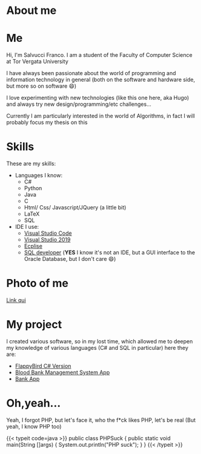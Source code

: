 # About me

# Me
Hi, I'm Salvucci Franco.
I am a student of the Faculty of Computer Science at Tor Vergata University

I have always been passionate about the world of programming and information technology in general (both on the software and hardware side, but more so on software :smile:)

I love experimenting with new technologies (like this one here, aka Hugo)
and always try new design/programming/etc challenges...

Currently I am particularly interested in the world of Algorithms, in fact I will probably focus my thesis on this

# Skills
These are my skills:

- Languages I know:
    - C#
    - <i class="fa-brands fa-python"></i> Python
    - <i class="fa-brands fa-java"></i> Java
    - C
    - <i class="fa-brands fa-html5"></i> Html/<i class="fa-brands fa-css3"></i> Css/<i class="fa-brands fa-js"></i> Javascript/JQuery (a little bit)
    - LaTeX
    - SQL
- IDE I use:
    - [Visual Studio Code](https://code.visualstudio.com/)
    - [Visual Studio 2019](https://visualstudio.microsoft.com/it/vs/older-downloads/)
    - [Ecplise](https://www.eclipse.org/downloads/)
    - [SQL developer](https://www.oracle.com/it/database/sqldeveloper/) (**YES** I know it's not an IDE, but a GUI interface to the Oracle Database, but I don't care 😄)
# Photo of me

[Link qui](https://staticfanpage.akamaized.net/wp-content/uploads/sites/6/2021/11/bambino-sconsolato-hasbulla-1200x675.jpg)

# My project

I created various software, so in my lost time, which allowed me to deepen my knowledge of various languages (C# and SQL in particular)
here they are:

- [FlappyBird C# Version](https://github.com/francosalvucci14/FlappyBird-CS)
- [Blood Bank Management System App](https://github.com/francosalvucci14/BloodBank_ManagementSystem)
- [Bank App](https://github.com/francosalvucci14/Bank-App)

# Oh,yeah...

Yeah, I forgot PHP, but let's face it, who the f*ck likes PHP, let's be real
(But yeah, I know PHP too)

{{< typeit code=java >}}
public class PHPSuck {
    public static void main(String []args) {
        System.out.println("PHP suck");
    }
}
{{< /typeit >}}
